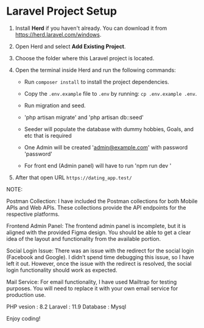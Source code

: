 # Laravel Project Setup

1. Install **Herd** if you haven't already. You can download it from https://herd.laravel.com/windows.
   
2. Open Herd and select **Add Existing Project**.
   
3. Choose the folder where this Laravel project is located.

4. Open the terminal inside Herd and run the following commands:

   - Run `composer install` to install the project dependencies.
   
   - Copy the `.env.example` file to `.env` by running: `cp .env.example .env`.

   - Run migration and seed.
   
   - 'php artisan migrate' and 'php artisan db::seed'

   - Seeder will populate the database with dummy hobbies, Goals, and etc that is required

   - One Admin will be created 'admin@example.com' with password 'password'

   - For front end (Admin panel) will have to run  'npm run dev '

5. After that open URL `https://dating_app.test/`

NOTE: 

Postman Collection: I have included the Postman collections for both Mobile APIs and Web APIs. These collections provide the API endpoints for the respective platforms.

Frontend Admin Panel: The frontend admin panel is incomplete, but it is aligned with the provided Figma design. You should be able to get a clear idea of the layout and functionality from the available portion.

Social Login Issue: There was an issue with the redirect for the social login (Facebook and Google). I didn’t spend time debugging this issue, so I have left it out. However, once the issue with the redirect is resolved, the social login functionality should work as expected.

Mail Service: For email functionality, I have used Mailtrap for testing purposes. You will need to replace it with your own email service for production use.


PHP vesion : 8.2
Laravel : 11.9
Database : Mysql


Enjoy coding!
